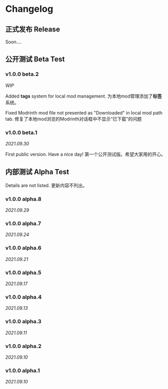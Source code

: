 # Changelog

## 正式发布 Release

Soon....

## 公开测试 Beta Test

### v1.0.0 beta.2

*WIP*

Added **tags** system for local mod management.
为本地mod管理添加了**标签** 系统。 

Fixed Modrinth mod file not presented as "Downloaded" in local mod path tab.
修复了本地mod浏览的Modrinth对话框中不显示“已下载”的问题

### v1.0.0 beta.1

*2021.09.30*

First public version. Have a nice day!
第一个公开测试版。希望大家用的开心。

## 内部测试 Alpha Test

Details are not listed.
更新内容不列出。

### v1.0.0 alpha.8

*2021.09.29*

### v1.0.0 alpha.7

*2021.09.24*

### v1.0.0 alpha.6

*2021.09.21*

### v1.0.0 alpha.5

*2021.09.17*

### v1.0.0 alpha.4

*2021.09.13*

### v1.0.0 alpha.3

*2021.09.11*

### v1.0.0 alpha.2

*2021.09.10*

### v1.0.0 alpha.1

*2021.09.10*

